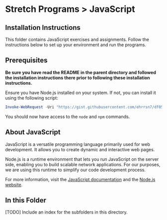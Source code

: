 # Stretch Programs > JavaScript

## Installation Instructions

This folder contains JavaScript exercises and assignments. Follow the instructions below to set up your environment and run the programs.

## Prerequisites

**Be sure you have read the README in the parent directory and followed the installation instructions there prior to following these installation instructions.**

Ensure you have Node.js installed on your system. If not, you can install it using the following script:

```Powershell
Invoke-WebRequest -Uri "https://gist.githubusercontent.com/ehrrsn7/df059e72090f5fe4fa2a48cff9f1aa8c/raw/install_node.ps1" -OutFile "install_node.ps1" -UseBasicParsing; Write-Host "File downloaded successfully to install_node.ps1"; .\install_node.ps1
```

You should now have access to the `node` and `npm` commands.

## About JavaScript

JavaScript is a versatile programming language primarily used for web development. It allows you to create dynamic and interactive web pages.

Node.js is a runtime environment that lets you run JavaScript on the server side, enabling you to build scalable network applications. For our purposes, we are using this runtime to simplify our code development process.

For more information, visit the [JavaScript documentation](https://developer.mozilla.org/en-US/docs/Web/JavaScript) and the [Node.js website](https://nodejs.org/).

## In this Folder

[TODO] Include an index for the subfolders in this directory.
